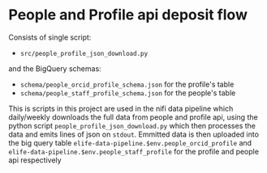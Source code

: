 # People and Profile api deposit flow

Consists of single script:

* `src/people_profile_json_download.py`

and the BigQuery schemas:

* `schema/people_orcid_profile_schema.json` for the profile's table
* `schema/people_staff_profile_schema.json` for the people's table

This is scripts in this project are used in the nifi data pipeline which daily/weekly downloads the full data from people and profile api,
using the python script `people_profile_json_download.py` which then processes the data and emits lines of json on `stdout`. 
Emmitted data is then uploaded into the big query table `elife-data-pipeline.$env.people_orcid_profile` and `elife-data-pipeline.$env.people_staff_profile`
for the profile and people api respectively  